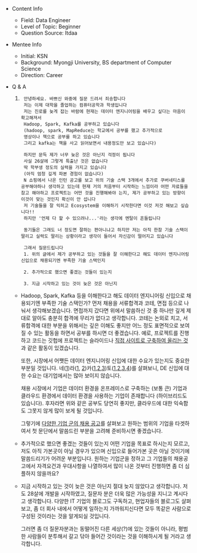 - Content Info
    - Field: Data Engineer
    - Level of Topic: Beginner
    - Question Source: Itdaa

- Mentee Info
    - Initial: KSN
    - Background: Myongji University, BS department of Computer Science
    - Direction: Career

- Q & A
    1. ```
        안녕하세요. 바쁘신 와중에 질문 드려서 죄송합니다
        저는 이제 대학을 졸업하는 컴퓨터공학과 학생입니다
        저는 진로를 늦게 잡는 바람에 현재는 데이터 엔지니어링을 배우고 싶다는 마음이 확고해져서
        Hadoop, Spark, Kafka를 공부하고 있습니다
        (hadoop, spark, MapReduce는 학교에서 공부를 했고 추가적으로
        영상이나 책으로 공부를 하고 있습니다
        그리고 kafka는 책을 사고 읽어보면서 내용정도만 보고 있습니다)

        하지만 문득 제가 너무 늦은 것은 아닌지 걱정이 됩니다
        사실 26살에 그렇게 특출난 것은 없습니다
        딱 학부생 정도의 실력을 가지고 있습니다
        (아직 엄청 깊게 파본 경험이 없습니다)
        N 쇼핑에서 나온 인턴 공고를 보고 위의 기술 스택 3개에서 추가로 쿠버네티스를 공부해야하나 생각하고 있는데 현재 거의 처음부터 시작하는 느낌이라 어떤 자료들을 참고 해야하고 프로젝트는 어떤 것을 진행해봐야 는지, 제가 공부하고 있는 방향이 이것이 맞는 것인지 확신이 안 섭니다
        저 기술들을 잘 익히고 Ecosystem을 이해하기 시작한다면 이것 저것 해보고 싶습니다!!
        하지만 '언제 다 할 수 있으려나...'라는 생각에 멘탈이 흔들립니다

        동기들은 그래도 너 정도면 잘하는 편아니냐고 하지만 저는 아직 한참 기술 스택이 딸리고 실력도 딸리는 상황이라고 생각이 들어서 자신감이 떨어지고 있습니다

        그래서 질문드립니다
        1. 위의 글에서 제가 공부하고 있는 것들을 잘 이해한다고 해도 데이터 엔지니어링 신입으로 채용되기엔 부족한 기술 스택인지

        2. 추가적으로 했으면 좋겠는 것들이 있는지

        3. 지금 시작하고 있는 것이 늦은 것은 아닌지
        ```

    - Hadoop, Spark, Kafka 등을 이해한다고 해도 데이터 엔지니어링 신입으로 채용되기엔 부족한 기술 스택인가?
        먼저 채용을 서류합격과 코테, 면접 등으로 나눠서 생각해보겠습니다. 면접까지 갔다면 위에서 말씀하신 것 중 하나만 깊게 제대로 알아도 충분히 합격에 무리가 없다고 생각합니다. 코테는 논외로 치고, 서류합격에 대한 부분을 위해서는 깊은 이해도 좋지만 어느 정도 표면적으로 보여질 수 있는 활동을 하면서 공부를 하시면 더 좋겠습니다. 예로, 프로젝트를 진행하고 코드는 깃헙에 프로젝트는 슬라이드나 [직접 사이트로 구축하여 올리는 것](https://kadensungbincho.tistory.com/26)과 같은 활동이 있겠습니다.

        또한, 시장에서 어쨋든 데이터 엔지니어링 신입에 대한 수요가 있는지도 중요한 부분일 것입니다. 네([1](https://recruit.navercorp.com/naver/job/list/developer?entTypeCd=001&searchTxt=Hadoop))라([1](https://careers.linecorp.com/jobs/412), [2](https://careers.linecorp.com/jobs/333))카([1](https://careers.kakao.com/jobs/P-11132?skilset=Hadoop_eco_system),[2](https://careers.kakao.com/jobs/P-11841?skilset=Hadoop_eco_system),[3](https://careers.kakao.com/jobs/P-11888?skilset=Hadoop_eco_system))토([1](https://toss.im/career/job-detail?job_id=4110244003),[2](https://toss.im/career/job-detail?job_id=4071103003),[3](https://toss.im/career/job-detail?job_id=4076148003),[4](https://toss.im/career/job-detail?job_id=4437540003))를 살펴보니, DE 신입에 대한 수요는 대기업에서는 많아 보이지 않습니다.

        채용 시장에서 기업은 데이터 환경을 온프레미스로 구축하는 (보통 큰) 기업과 클라우드 환경에서 데이터 환경을 사용하는 기업이 존재합니다 (하이브리드도 있습니다). 후자라면 위와 같은 공부도 당연히 좋지만, 클라우드에 대한 익숙함도 그못지 않게 많이 보게 될 것입니다.
        
        그렇기에 [다양한 기업 군의 채용 공고](https://kadensungbincho.tistory.com/25)를 살펴보고 원하는 범위의 기업을 타겟하여서 첫 문단에서 말씀드린 부분을 고려해 준비하시면 좋겠습니다.

    - 추가적으로 했으면 좋겠는 것들이 있는지
        어떤 기업을 목표로 하시는지 모르고, 저도 아직 가본곳이 아닐 경우가 있으며 신입으로 들어가본 곳은 아닐 것이기에 말씀드리기가 어려운 부분입니다. 원하는 기업군을 정하고 그 기업들의 채용공고에서 자격요건과 우대사항을 나열하여서 많이 나온 것부터 진행하면 좀 더 심플하지 않을까요?

    - 지금 시작하고 있는 것이 늦은 것은 아닌지
        절대 늦지 않았다고 생각합니다. 저도 28살에 개발을 시작하였고, 질문자 분은 더욱 많은 가능성을 지니고 계시다고 생각합니다. 다양한 IT 기업의 블로그도 구독하고, 현업자들의 블로그도 살펴보고, 좀 더 회사 내에서 어떻게 일하는지 가까워지신다면 모두 똑같은 사람으로 구성된 것이라는 것을 알게되실 것입니다. 

        그러면 좀 더 질문자분과는 동떨어진 다른 세상(?)에 있는 것들이 아니라, 평범한 사람들이 분투해서 갈고 닦아 들어간 것이라는 것을 이해하시게 될 거라고 생각합니다.
